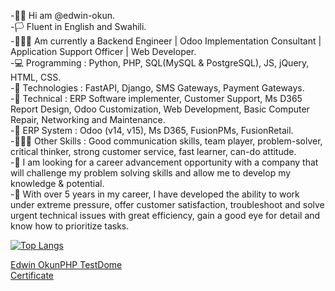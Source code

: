 -👋🏽 Hi am @edwin-okun.<br/>
-🏳 Fluent in English and Swahili.<br/>
-👷🏽‍♂️ Am currently a Backend Engineer | Odoo Implementation Consultant | Application Support Officer | Web Developer.<br/>
-💻 Programming : Python, PHP, SQL(MySQL & PostgreSQL), JS, jQuery, HTML, CSS.<br/>
-📱 Technologies : FastAPI, Django, SMS Gateways, Payment Gateways.<br/>
-🧰 Technical : ERP Software implementer, Customer Support, Ms D365 Report Design, Odoo Customization, Web Development, Basic Computer Repair, Networking and Maintenance.<br/>
-💽 ERP System : Odoo (v14, v15), Ms D365, FusionPMs, FusionRetail.<br/>
-🤹🏽‍♂️ Other Skills : Good communication skills, team player, problem-solver, critical thinker, strong customer service, fast learner, can-do attitude.<br/>
-🥅 I am looking for a career advancement opportunity with a company that will challenge my problem solving skills and allow me to develop my knowledge & potential. <br/>
-📝 With over 5 years in my career, I have developed the ability to work under extreme pressure, offer customer satisfaction, troubleshoot and solve urgent technical issues with great efficiency, gain a good eye for detail and know how to prioritize tasks.<br/>

<!-- [![Edwin's GitHub stats](https://github-readme-stats.vercel.app/api?username=edwin-okun&show_icons=true&theme=radical)](https://github.com/edwin-okun/github-readme-stats) -->

[![Top Langs](https://github-readme-stats.vercel.app/api/top-langs/?username=edwin-okun&langs_count=8&theme=radical)](https://github.com/edwin-okun/github-readme-stats)

<a href="https://app.testdome.com/cert/356a8eb243764973a4386faa06403dfe" class="testdome-certificate-stamp gold"><span class="testdome-certificate-name">Edwin Okun</span><span class="testdome-certificate-test-name">PHP </span><span class="testdome-certificate-card-logo">TestDome<br />Certificate</span></a><script>var stylesheet = "https://app.testdome.com/content/source/stylesheets/embed.css", link = document.createElement("link"); link.href = stylesheet, link.type = "text/css", link.rel = "stylesheet", link.media = "screen,print", document.getElementsByTagName("head")[0].appendChild(link);</script>
